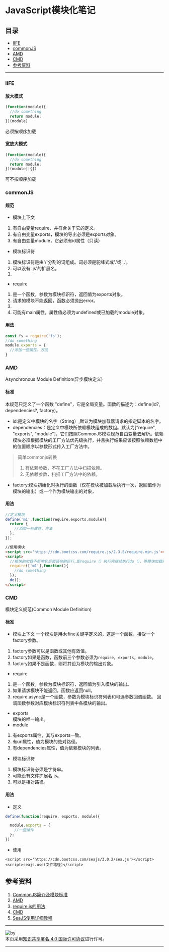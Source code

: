 # JavaScript模块化笔记
## 目录
- [IIFE](https://github.com/person-0/note/blob/master/%E7%90%86%E5%BF%B5/modular.md#iife)
- [commonJS](https://github.com/person-0/note/blob/master/%E7%90%86%E5%BF%B5/modular.md#commonjs)
- [AMD](https://github.com/person-0/note/blob/master/%E7%90%86%E5%BF%B5/modular.md#amd)
- [CMD](https://github.com/person-0/note/blob/master/%E7%90%86%E5%BF%B5/modular.md#cmd)
- [参考资料](https://github.com/person-0/note/blob/master/%E7%90%86%E5%BF%B5/modular.md#参考资料)
***
### IIFE
#### 放大模式
```javascript
(function(module){
  //do something
  return module;
})(module)
```
必须按顺序加载
#### 宽放大模式
```JavaScript
(function(module){
  //do something
  return module;
})(module||{})
```
可不按顺序加载
### commonJS
#### 规范
- 模块上下文
1. 有自由变量require，并符合关于它的定义。
2. 有自由变量exports，模块的导出必须是exports对象。
3. 有自由变量module，它必须有id属性（只读）
- 模块标识符
1. 模块标识符是由'/'分割的词组成。词必须是驼峰式或'.'或'..'。
2. 可以没有'.js'的扩展名。
3. 
- require
1. 是一个函数，参数为模块标识符，返回值为exports对象。
2. 请求的模块不能返回，函数必须抛出error。
3. 
4. 可能有main属性，属性值必须为undefined或已加载的module对象。
#### 用法
```javascript
const fs = require('fs');
//do something
module.exports = {
  //添加一些属性，方法
}
```
### AMD
Asynchronous Module Definition(异步模块定义)
#### 标准
本规范只定义了一个函数 "define"，它是全局变量。函数的描述为：define(id?, dependencies?, factory)。
- id:是定义中模块的名字（String）,默认为模块加载器请求的指定脚本的名字。
- dependencies：是定义中模块所依赖模块组成的数组。默认为["require", "exports", "module"]，它们按照CommonJS模块规范自由变量去解析。依赖模块必须根据模块的工厂方法优先级执行，并且执行结果应该按照依赖数组中的位置顺序以参数形式传入工厂方法中。
> 简单commonjs转换
> 1. 有依赖参数，不在工厂方法中扫描依赖。
> 2. 无依赖参数，扫描工厂方法中的依赖。
- factory:模块初始化时执行的函数（仅在模块被加载后执行一次，返回值作为模块的输出）或一个作为模块输出的对象，
#### 用法
```javascript
//定义模块
define('m1',function(require,exports,module){
  return {
    //添加一些属性，方法
  };
});
```
```html
//使用模块
<script src='https://cdn.bootcss.com/require.js/2.3.5/require.min.js'></script>
<script>
  //模块的加载不影响它后面语句的运行,即require（）执行完继续执行do（），等模块加载完，才执行回调函数。
  require(['m1'],function(){
    //do something
  });
  do();
</script>
```
### CMD
模块定义规范(Common Module Definition) 
#### 标准
- 模块上下文
一个模块是用define关键字定义的，这是一个函数，接受一个factory参数。
1. factory参数可以是函数或其他有效值。
2. factory如果是函数，函数前三个参数必须为`require`，`exports`，`module`。
3. factory如果不是函数，则将其设为模块的输出对象。
- require
1. 是一个函数，参数为模块标识符，返回值为引入模块的输出。
2. 如果请求模块不能返回，函数应返回null。
3. require.async是一个函数，参数为模块标识符列表和可选参数回调函数。
回调函数参数对应模块标识符列表中各模块的输出。
- exports  
模块的唯一输出。
- module
1. 有exports属性，其与exports一致。
2. 有url属性，值为模块的绝对路径。
3. 有dependencies属性，值为依赖模块的列表。
- 模块标识符
1. 模块标识符必须是字符串。
2. 可能没有文件扩展名.js。
3. 可以是相对路径。
#### 用法
- 定义
```javascript
define(function(require, exports, module){

  module.exports = {
    //一些操作
  };
})
```
- 使用
```javascirpt
<script src='https://cdn.bootcss.com/seajs/3.0.2/sea.js'></script>
<script>seajs.use(文件路径)</script>
```
## 参考资料
1. [CommonJS简介及模块标准](http://blog.csdn.net/woxueliuyun/article/details/46347269)
2. [AMD](https://github.com/amdjs/amdjs-api/wiki/AMD-(%E4%B8%AD%E6%96%87%E7%89%88))
3. [require.js的用法](http://blog.csdn.net/shixihaoma/article/details/38714977)
4. [CMD](https://github.com/cmdjs/specification/blob/master/draft/module.md)
5. [SeaJS使用详细教程](http://blog.csdn.net/meitesiluyuan/article/details/48969169)
***
![by](https://licensebuttons.net/l/by/4.0/88x31.png)  
本页采用<a rel="license" href="https://creativecommons.org/licenses/by/4.0/">知识共享署名 4.0 国际许可协议</a>进行许可。
***
